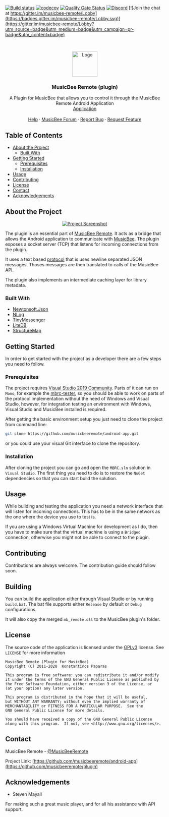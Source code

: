 [![Build status](https://ci.appveyor.com/api/projects/status/awvi78psj8gtay89/branch/master?svg=true)](https://ci.appveyor.com/project/kelsos/plugin/branch/master)
[![codecov](https://codecov.io/gh/musicbeeremote/plugin/branch/master/graph/badge.svg)](https://codecov.io/gh/musicbeeremote/plugin)
[![Quality Gate Status](https://sonarcloud.io/api/project_badges/measure?project=musicbeeremote_plugin&metric=alert_status)](https://sonarcloud.io/dashboard?id=musicbeeremote_plugin)
[![Discord](https://img.shields.io/discord/420977901215678474.svg?style=popout)](https://discordapp.com/invite/rceTb57)
[![Join the chat at https://gitter.im/musicbee-remote/Lobby](https://badges.gitter.im/musicbee-remote/Lobby.svg)](https://gitter.im/musicbee-remote/Lobby?utm_source=badge&utm_medium=badge&utm_campaign=pr-badge&utm_content=badge)

<br/>
<p align="center">
    <a href="https://github.com/musicbeeremote/plugin">
    <img src="logo.png" alt="Logo" width="80"   height="80" />
    </a>

<h3 align="center">MusicBee Remote (plugin)</h3>
    <p align="center">
        A Plugin for MusicBee that allows you to control it through the MusicBee Remote Android Application
        <br/>
        <a href="https://play.google.com/store/apps/details?id=com.kelsos.mbrc">Application</a>
        <br/>
        <br/>
        <a href="https://mbrc.kelsos.net/help/">Help</a>
        ·
        <a href="http://getmusicbee.com/forum/index.php?topic=7221.new;topicseen#new">MusicBee Forum</a>
        ·
        <a href="https://github.com/musicbeeremote/plugin/issues">Report Bug</a>
        ·
        <a href="https://github.com/musicbeeremote/plugin/issues">Request Feature</a>
    </p>
</p>

## Table of Contents

* [About the Project](#about-the-project)
  * [Built With](#built-with)
* [Getting Started](#getting-started)
  * [Prerequisites](#prerequisites)
  * [Installation](#installation)
* [Usage](#usage)
* [Contributing](#contributing)
* [License](#license)
* [Contact](#contact)
* [Acknowledgements](#acknowledgements)

## About the Project

<p align="center">
    <a href="https://mbrc.kelsos.net">
    <img src="screenshot.png" alt="Project Screenshot">
    <a/>
</p>

The plugin is an essential part of [MusicBee Remote](https://github.com/musicbeeremote/). It acts as a bridge that allows
the Android application to communicate with [MusicBee](http://getmusicbee.com/). The plugin exposes a socket server (TCP) that
listens for incoming connections from the plugin.

It uses a text based [protocol](PROTOCOL.md) that is uses newline separated JSON messages. Thoses messages are then translated to
calls of the MusicBee API.

The plugin also implements an intermediate caching layer for library metadata.

### Built With

* [Newtonsoft.Json](https://github.com/JamesNK/Newtonsoft.Json)
* [NLog](https://github.com/NLog/NLog)
* [TinyMessenger](https://github.com/grumpydev/TinyMessenger)
* [LiteDB](https://github.com/mbdavid/LiteDB)
* [StructureMap](https://github.com/structuremap/structuremap/)

## Getting Started

In order to get started with the project as a developer there are a few steps you need to follow.

### Prerequisites

The project requires [Visual Studio 2019 Community](https://visualstudio.microsoft.com/vs/community/).
Parts of it can run on `Mono`, for example the [mbrc-tester](./mbrc-tester), so you should be able
to work on parts of the protocol implementation without the need of Windows and Visual Studio, however,
for integration testing an environment with Windows, Visual Studio and MusicBee installed is required.

After getting the basic environment setup you just need to clone the project from command line:

```bash
git clone https://github.com/musicbeeremote/android-app.git
```

or you could use your visual Git interface to clone the repository.

### Installation

After cloning the project you can go and open the `MBRC.sln` solution in `Visual Studio`. The first
thing you need to do is to restore the `NuGet` dependencies so that you can start build the solution.

## Usage

While building and testing the application you need a network interface that will listen for incoming
connections. This has to be in the same network as the one where the device you use to test is.

If you are using a Windows Virtual Machine for development as I do, then you have to make sure that the
virtual machine is using a `Bridged` connection, otherwise you might not be able to connect to the plugin.

## Contributing

Contributions are always welcome.
The contribution guide should follow soon.

## Building

You can build the application either through Visual Studio or by running `build.bat`.
The bat file supports either `Release` by default or `Debug` configurations.

It will also copy the merged `mb_remote.dll` to the MusicBee plugin's folder.

## License

The source code of the application is licensed under the [GPLv3](https://www.gnu.org/licenses/gpl.html) license. See `LICENSE` for more information

    MusicBee Remote (Plugin for MusicBee)
    Copyright (C) 2011-2020  Konstantinos Paparas

    This program is free software: you can redistribute it and/or modify
    it under the terms of the GNU General Public License as published by
    the Free Software Foundation, either version 3 of the License, or
    (at your option) any later version.

    This program is distributed in the hope that it will be useful,
    but WITHOUT ANY WARRANTY; without even the implied warranty of
    MERCHANTABILITY or FITNESS FOR A PARTICULAR PURPOSE.  See the
    GNU General Public License for more details.

    You should have received a copy of the GNU General Public License
    along with this program.  If not, see <http://www.gnu.org/licenses/>.

## Contact

MusicBee Remote - [@MusicBeeRemote](https://twitter.com/musicbeeremote)

Project Link: [https://github.com/musicbeeremote/android-app](https://github.com/musicbeeremote/plugin)

## Acknowledgements

* Steven Mayall

For making such a great music player, and for all his assistance with API support.